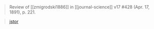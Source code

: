 > Review of [[zmigrodski1886]] in [[journal-science]] v17 #428 (Apr. 17, 1891), p. 221.

> [jstor](https://www.jstor.org/stable/1765234)